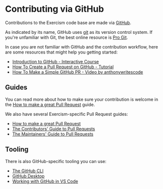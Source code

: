 # Contributing via GitHub

Contributions to the Exercism code base are made via [GitHub][github].

As indicated by its name, GitHub uses [git][git] as its version control system.
If you're unfamiliar with Git, the best online resource is [Pro Git][pro-git].

In case you are not familiar with GitHub and the contribution workflow, here are some resources that might help you getting started:

- [Introduction to GitHub - Interactive Course][github-course]
- [How To Create a Pull Request on GitHub - Tutorial][pr-tutorial]
- [How To Make a Simple GitHub PR - Video by anthonywritescode][anthonywritescode]

## Guides

You can read more about how to make sure your contribution is welcome in the [How to make a great Pull Request][great-pr] guide.

We also have several Exercism-specific Pull Request guides:

- [How to make a great Pull Request][how-to-make-a-great-pr]
- [The Contributors' Guide to Pull Requests][contributors-pr-guide]
- [The Maintainers' Guide to Pull Requests][maintainers-pr-guide]

## Tooling

There is also GitHub-specific tooling you can use:

- [The GitHub CLI][github-cli]
- [GitHub Desktop][github-desktop]
- [Working with GitHub in VS Code][github-vs-code]

[tasks]: https://exercism.org/contributing/tasks
[github]: https://github.com
[github-course]: https://github.com/skills/introduction-to-github
[github-cli]: https://cli.github.com/
[github-desktop]: https://desktop.github.com/
[github-vs-code]: https://code.visualstudio.com/docs/editor/github
[pr-tutorial]: https://www.digitalocean.com/community/tutorials/how-to-create-a-pull-request-on-github
[anthonywritescode]: https://www.youtube.com/watch?v=cysuuUtbC6E
[great-pr]: https://exercism.org/docs/community/being-a-good-community-member/pull-requests
[contributors-pr-guide]: /building/github/contributors-pull-request-guide.md
[maintainers-pr-guide]: /building/github/maintainers-pull-request-guide.md
[how-to-make-a-great-pr]: /community/good-member/pull-requests.md
[pro-git]: https://git-scm.com/book/en/v2
[git]: https://git-scm.com/
